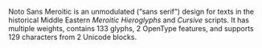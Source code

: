 Noto Sans Meroitic is an unmodulated (“sans serif”) design for texts in the historical Middle Eastern _Meroitic Hieroglyphs_ and _Cursive_ scripts. It has multiple weights, contains 133 glyphs, 2 OpenType features, and supports 129 characters from 2 Unicode blocks.